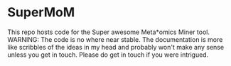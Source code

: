 # SuperMoM
This repo hosts code for the Super awesome Meta*omics Miner tool. WARNING: The code is no where near stable. The documentation is more like scribbles of the ideas in my head and probably won't make any sense unless you get in touch. Please do get in touch if you were intrigued.
